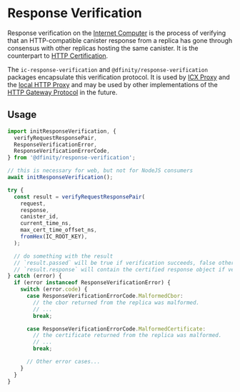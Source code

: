 # Response Verification

Response verification on the [Internet Computer](https://dfinity.org) is the process of verifying that an HTTP-compatible canister response from a replica has gone through consensus with other replicas hosting the same canister. It is the counterpart to [HTTP Certification](#http-certification).

The `ic-response-verification` and `@dfinity/response-verification` packages encapsulate this verification protocol. It is used by [ICX Proxy](https://github.com/dfinity/ic/tree/master/rs/boundary_node/icx_proxy) and the [local HTTP Proxy](https://github.com/dfinity/http-proxy) and may be used by other implementations of the [HTTP Gateway Protocol](https://internetcomputer.org/docs/current/references/ic-interface-spec/#http-gateway) in the future.

## Usage

```javascript
import initResponseVerification, {
  verifyRequestResponsePair,
  ResponseVerificationError,
  ResponseVerificationErrorCode,
} from '@dfinity/response-verification';

// this is necessary for web, but not for NodeJS consumers
await initResponseVerification();

try {
  const result = verifyRequestResponsePair(
    request,
    response,
    canister_id,
    current_time_ns,
    max_cert_time_offset_ns,
    fromHex(IC_ROOT_KEY),
  );

  // do something with the result
  // `result.passed` will be true if verification succeeds, false otherwise, and
  // `result.response` will contain the certified response object if verification was successful.
} catch (error) {
  if (error instanceof ResponseVerificationError) {
    switch (error.code) {
      case ResponseVerificationErrorCode.MalformedCbor:
        // the cbor returned from the replica was malformed.
        // ...
        break;

      case ResponseVerificationErrorCode.MalformedCertificate:
        // the certificate returned from the replica was malformed.
        // ...
        break;

      // Other error cases...
    }
  }
}
```
